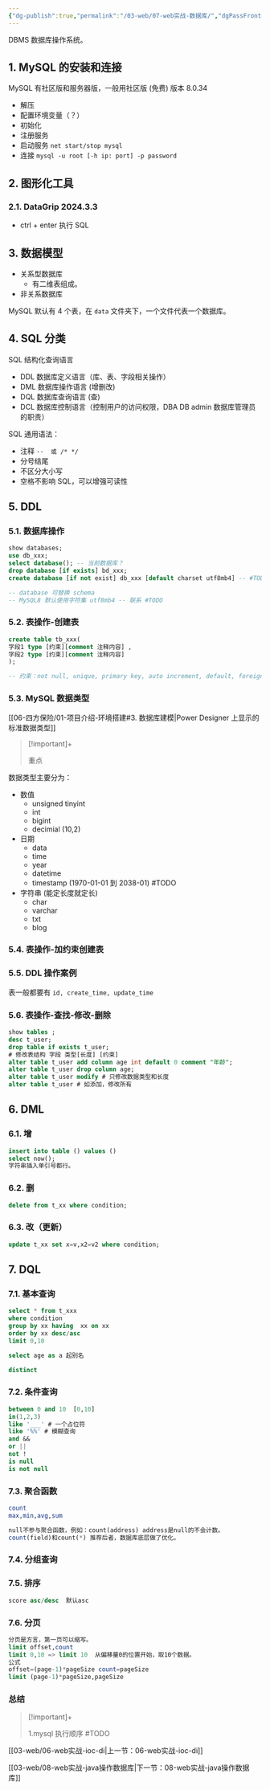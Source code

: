```yaml
---
{"dg-publish":true,"permalink":"/03-web/07-web实战-数据库/","dgPassFrontmatter":true}
---
```



DBMS 数据库操作系统。


## 1. MySQL 的安装和连接


MySQL 有社区版和服务器版，一般用社区版 (免费)
版本 8.0.34

- 解压
- 配置环境变量（？）
- 初始化
- 注册服务
- 启动服务 `net start/stop mysql `
- 连接 `mysql -u root [-h ip: port] -p password`

## 2. 图形化工具

### 2.1. DataGrip 2024.3.3

- ctrl + enter 执行 SQL

## 3. 数据模型

- 关系型数据库
	- 有二维表组成。
- 非关系数据库

MySQL 默认有 4 个表，在 `data` 文件夹下，一个文件代表一个数据库。

## 4. SQL 分类

SQL 结构化查询语言
- DDL 数据库定义语言（库、表、字段相关操作）
- DML 数据库操作语言 (增删改)
- DQL 数据库查询语言 (查)
- DCL 数据库控制语言（控制用户的访问权限，DBA DB admin 数据库管理员的职责）

SQL 通用语法：
- 注释 `--  或 /* */`
- 分号结尾
- 不区分大小写
- 空格不影响 SQL，可以增强可读性


## 5. DDL

### 5.1. 数据库操作

```sql
show databases;
use db_xxx;
select database(); -- 当前数据库？
drop database [if exists] bd_xxx;
create database [if not exist] db_xxx [default charset utf8mb4] -- #TODO 

-- database 可替换 schema
-- MySQL8 默认使用字符集 utf8mb4 -- 联系 #TODO 
```



### 5.2. 表操作-创建表

```sql
create table tb_xxx(
字段1 type [约束][comment 注释内容] ,
字段2 type [约束][comment 注释内容]
);

-- 约束：not null, unique, primary key, auto increment, default, foreign key -- #TODO 

```

### 5.3. MySQL 数据类型

[[06-四方保险/01-项目介绍-环境搭建#3. 数据库建模\|Power Designer 上显示的标准数据类型]]

> [!important]+ 
> 
> 重点 

数据类型主要分为：
- 数值
	- unsigned tinyint
	- int
	- bigint
	- decimial (10,2)
- 日期
	- data
	- time
	- year
	- datetime
	- timestamp (1970-01-01 到 2038-01) #TODO 
- 字符串 (能定长度就定长)
	- char
	- varchar
	- txt
	- blog


### 5.4. 表操作-加约束创建表


### 5.5. DDL 操作案例

表一般都要有 `id, create_time, update_time`


### 5.6. 表操作-查找-修改-删除

```sql
show tables ;  
desc t_user;
drop table if exists t_user;
# 修改表结构 字段 类型[长度] [约束]
alter table t_user add column age int default 0 comment "年龄";
alter table t_user drop column age;
alter table t_user modify # 只修改数据类型和长度
alter table t_user # 如添加，修改所有
```

## 6. DML

### 6.1. 增

```sql
insert into table () values ()
select now();
字符串插入单引号都行。
```

### 6.2. 删

```sql
delete from t_xx where condition;
```

### 6.3. 改（更新）

```sql
update t_xx set x=v,x2=v2 where condition;
```

## 7. DQL

### 7.1. 基本查询

```sql
select * from t_xxx 
where condition
group by xx having  xx on xx
order by xx desc/asc
limit 0,10

select age as a 起别名

distinct
```

### 7.2. 条件查询
```sql
between 0 and 10  [0,10]
in(1,2,3)
like '___' # 一个占位符
like '%%' # 模糊查询
and &&
or ||
not !
is null
is not null
```

### 7.3. 聚合函数
```sql
count
max,min,avg,sum

null不参与聚合函数，例如：count(address) address是null的不会计数。
count(field)和count(*) 推荐后者，数据库底层做了优化。


```
### 7.4. 分组查询

### 7.5. 排序
```sql
score asc/desc  默认asc
```
### 7.6. 分页
```sql
分页是方言，第一页可以缩写。 
limit offset,count
limit 0,10 => limit 10  从偏移量0的位置开始，取10个数据。
公式  
offset=(page-1)*pageSize count=pageSize
limit (page-1)*pageSize,pageSize
```

### 总结


> [!important]+ 
> 
> 1.mysql 执行顺序
> #TODO 





[[03-web/06-web实战-ioc-di\|上一节：06-web实战-ioc-di]]

[[03-web/08-web实战-java操作数据库\|下一节：08-web实战-java操作数据库]]